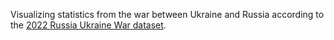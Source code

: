 Visualizing statistics from the war between Ukraine and Russia according to the [2022 Russia Ukraine War dataset](https://www.kaggle.com/datasets/piterfm/2022-ukraine-russian-war).
